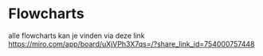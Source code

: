 # Flowcharts
alle flowcharts kan je vinden via deze link
<br>
https://miro.com/app/board/uXjVPh3X7qs=/?share_link_id=754000757448

